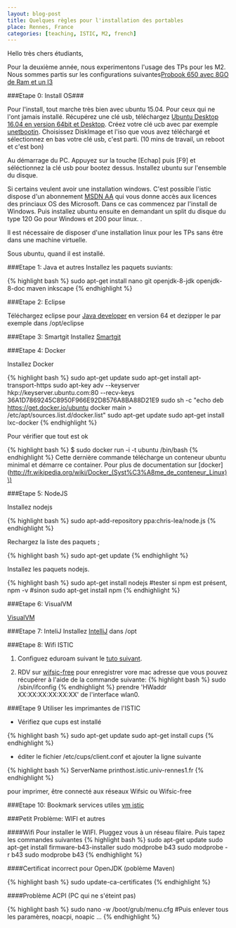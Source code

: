 ```yaml
---
layout: blog-post 
title: Quelques règles pour l'installation des portables 
place: Rennes, France
categories: [teaching, ISTIC, M2, french]
---
```


Hello très chers étudiants,

Pour la deuxième année, nous experimentons l'usage des TPs pour les M2. Nous sommes partis sur les configurations suivantes[Probook 650 avec 8GO de Ram et un I3](http://www8.hp.com/fr/fr/products/laptops/product-detail.html?oid=5405400#!tab=specs)

###Etape 0: Install OS###

Pour l'install, tout marche très bien avec ubuntu 15.04. Pour ceux qui ne l'ont jamais installé. Récupérez une clé usb, téléchargez [Ubuntu Desktop 16.04 en version 64bit et Desktop](http://www.ubuntu.com/download/desktop). Créez votre clé ucb avec par exemple [unetbootin](http://unetbootin.sourceforge.net/). Choisissez DiskImage et l'iso que vous avez téléchargé et sélectionnez en bas votre clé usb, c'est parti. (10 mins de travail, un reboot et c'est bon)

<!--more-->

Au démarrage du PC. Appuyez sur la touche [Echap] puis [F9] et séléctionnez la clé usb pour bootez dessus. Installez ubuntu sur l'ensemble du disque.

Si certains veulent avoir une installation windows. C'est possible l'istic dispose d'un abonnement [MSDN AA](https://www.google.fr/search?q=msdn+aa+istic&oq=msdn+aa+istic&aqs=chrome..69i57.6842j0j7&sourceid=chrome&es_sm=122&ie=UTF-8) qui vous donne accès aux licences des princiaux OS des Microsoft. Dans ce cas commencez par l'install de Windows. Puis installez ubuntu ensuite en demandant un split du disque du type 120 Go pour Windows et 200 pour linux. .

Il est nécessaire de disposer d'une installation linux pour les TPs sans être dans une machine virtuelle.

Sous ubuntu, quand il est installé.

###Etape 1: Java et autres
Installez les paquets suviants:

{% highlight bash %} 
sudo apt-get install nano git openjdk-8-jdk openjdk-8-doc maven inkscape 
{% endhighlight %}

###Etape 2: Eclipse

Téléchargez eclipse pour [Java developer](http://ftp.halifax.rwth-aachen.de/eclipse//technology/epp/downloads/release/mars/R/eclipse-java-mars-R-linux-gtk-x86_64.tar.gz) en version 64 et dezipper le par exemple dans /opt/eclipse

###Etape 3: Smartgit
Installez [Smartgit](http://www.syntevo.com/smartgit/)

###Etape 4: Docker

Installez Docker

{% highlight bash %} 
sudo apt-get update 
sudo apt-get install apt-transport-https 
sudo apt-key adv --keyserver hkp://keyserver.ubuntu.com:80 --recv-keys 36A1D7869245C8950F966E92D8576A8BA88D21E9 
sudo sh -c "echo deb https://get.docker.io/ubuntu docker main > /etc/apt/sources.list.d/docker.list" 
sudo apt-get update 
sudo apt-get install lxc-docker
{% endhighlight %}

Pour vérifier que tout est ok

{% highlight bash %} $ sudo docker run -i -t ubuntu /bin/bash {% endhighlight %} Cette dernière commande télécharge un conteneur ubuntu minimal et démarre ce container. Pour plus de documentation sur [docker](http://fr.wikipedia.org/wiki/Docker_(Syst%C3%A8me_de_conteneur_Linux)\)

###Etape 5: NodeJS

Installez nodejs

{% highlight bash %} 
sudo apt-add-repository ppa:chris-lea/node.js 
{% endhighlight %} 

Rechargez la liste des paquets ; 

{% highlight bash %} 
sudo apt-get update 
{% endhighlight %} 

Installez les paquets nodejs. 

{% highlight bash %} 
sudo apt-get install nodejs 
#tester si npm est présent, 
npm -v 
#sinon 
sudo apt-get install npm
{% endhighlight %}

###Etape 6: VisualVM

[VisualVM](http://visualvm.java.net/eclipse-launcher.html)

###Etape 7: InteliJ
Installez [IntelliJ](http://www.jetbrains.com/idea/) dans /opt

###Etape 8: Wifi ISTIC
1. Configuez eduroam suivant le [tuto suivant](http://www.eduroam.fr/conf_supplicants/).

1.	RDV sur [wifsic-free](http://wifsic-free.istic.univ-rennes1.fr/) pour enregistrer vore mac adresse que vous pouvez récupérer à l'aide de la commande suivante: {% highlight bash %} sudo /sbin/ifconfig {% endhighlight %} prendre 'HWaddr XX:XX:XX:XX:XX:XX' de l'interface wlan0.

###Etape 9 Utiliser les imprimantes de l'ISTIC

* Vérifiez que cups est installé

{% highlight bash %} 
sudo apt-get update 
sudo apt-get install cups 
{% endhighlight %}

-	éditer le fichier /etc/cups/client.conf et ajouter la ligne suivante

{% highlight bash %} 
ServerName printhost.istic.univ-rennes1.fr 
{% endhighlight %}

pour imprimer, être connecté aux réseaux Wifsic ou Wifsic-free

###Etape 10: Bookmark services utiles
[vm istic](http://vm.istic.univ-rennes1.fr)

###Petit Problème: WIFI et autres

####Wifi Pour installer le WIFI. Pluggez vous à un réseau filaire. 
Puis tapez les commandes suivantes 
{% highlight bash %} 
sudo apt-get update 
sudo apt-get install firmware-b43-installer 
sudo modprobe b43
sudo modprobe -r b43 
sudo modprobe b43 
{% endhighlight %}

####Certificat incorrect pour OpenJDK (poblème Maven)

{% highlight bash %} sudo update-ca-certificates {% endhighlight %}

####Problème ACPI (PC qui ne s'éteint pas)

{% highlight bash %} 
sudo nano -w /boot/grub/menu.cfg 
#Puis enlever tous les paramères, noacpi, noapic ... 
{% endhighlight %}
